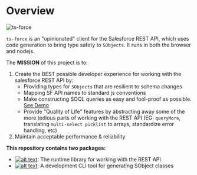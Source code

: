 # Overview


![ts-force](https://raw.githubusercontent.com/ChuckJonas/ts-force/master/logo.svg?sanitize=true)

`ts-force` is an "opinionated" client for the Salesforce REST API, which uses code generation to bring type safety to `SObjects`. It runs in both the browser and nodejs.

The **MISSION** of this project is to:

1. Create the BEST possible developer experience for working with the salesforce REST API by:
   * Providing types for `SObjects` that are resilient to schema changes
   * Mapping SF API names to standard js conventions
   * Make constructing SOQL queries as easy and fool-proof as possible. [See Demo](https://stackblitz.com/edit/ts-force-query-playground)
   * Provide "Quality of Life" features by abstracting away some of the more tedious parts of working with the REST API \(EG: `queryMore`, translating `multi-select picklist` to arrays, standardize error handling, etc\)
2. Maintain acceptable performance & reliability

**This repository contains two packages:**

* [![alt text](https://img.shields.io/npm/v/ts-force.svg?label=ts-force)](https://www.npmjs.com/package/ts-force): The runtime library for working with the REST API
* [![alt text](https://img.shields.io/npm/v/ts-force-gen.svg?label=ts-force-gen)](https://www.npmjs.com/package/ts-force-gen): A development CLI tool for generating SObject classes

